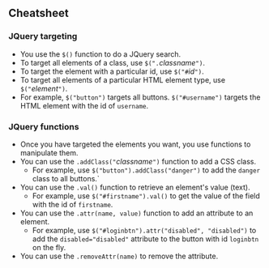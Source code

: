 ## Cheatsheet

### JQuery targeting
 * You use the `$()` function to do a JQuery search.
 * To target all elements of a class, use `$(".`*classname*`")`.
 * To target the element with a particular id, use `$("#`*id*`")`.
 * To target all elements of a particular HTML element type, use `$("`*element*`")`.
 * For example, `$("button")` targets all buttons.  `$("#username")` targets the HTML element with the id of `username`.
 
### JQuery functions
 * Once you have targeted the elements you want, you use functions to manipulate them.
 * You can use the `.addClass("`*classname*`")` function to add a CSS class.
    * For example, use `$("button").addClass("danger")` to add the `danger` class to all buttons.`
 * You can use the `.val()` function to retrieve an element's value (text).
    * For example, use `$("#firstname").val()` to get the value of the field with the id of `firstname`.
 * You can use the `.attr(name, value)` function to add an attribute to an element.
    * For example, use `$("#loginbtn").attr("disabled", "disabled")` to add the `disabled="disabled"` attribute to the button with id `loginbtn` on the fly.
 * You can use the `.removeAttr(name)` to remove the attribute.
